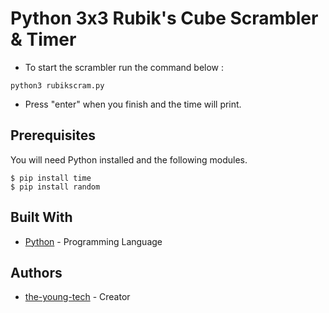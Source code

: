 # Python 3x3 Rubik's Cube Scrambler & Timer

* To start the scrambler run the command below :

```
python3 rubikscram.py
```

* Press "enter" when you finish and the time will print.


## Prerequisites

You will need Python installed and the following modules.

```
$ pip install time
$ pip install random
```

## Built With

* [Python](https://www.python.org/) - Programming Language

## Authors

* [the-young-tech](https://github.com/the-young-tech) - Creator
